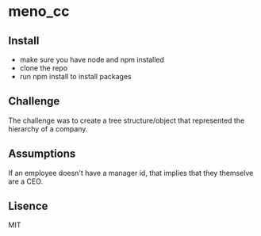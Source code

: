# meno_cc

## Install

- make sure you have node and npm installed
- clone the repo
- run npm install to install packages

## Challenge

The challenge was to create a tree structure/object that represented the hierarchy of a company.

## Assumptions

If an employee doesn't have a manager id, that implies that they themselve are a CEO.

## Lisence

MIT

